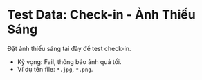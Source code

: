 # Test Data: Check-in - Ảnh Thiếu Sáng

Đặt ảnh thiếu sáng tại đây để test check-in.

- Kỳ vọng: Fail, thông báo ảnh quá tối.
- Ví dụ tên file: `*.jpg`, `*.png`.
